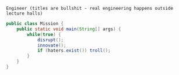 `Engineer (titles are bullshit - real engineering happens outside lecture halls)`

``` java
public class Mission {
    public static void main(String[] args) {
        while(true) {
            disrupt();
            innovate();
            if (haters.exist()) troll();
        }
    }
}
```

